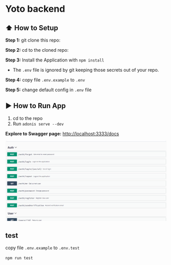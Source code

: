 # Yoto backend
## :arrow_up: How to Setup

**Step 1:** git clone this repo:

**Step 2:** cd to the cloned repo:

**Step 3:** Install the Application with `npm install`

* The `.env` file is ignored by git keeping those secrets out of your repo.

**Step 4:** copy file `.env.example` to `.env`

**Step 5:** change default config in `.env` file

## :arrow_forward: How to Run App

1. cd to the repo
2. Run `adonis serve --dev`

**Explore to Swagger page:**
 [http://localhost:3333/docs](http://localhost:3333/docs)
 
 ![alt tag](screen-shoot.png)

 ## test
 
 copy file `.env.example` to `.env.test`
 
 `npm run test`